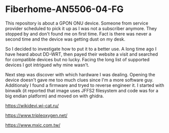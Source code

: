 # Fiberhome-AN5506-04-FG

This repository is about a GPON ONU device. Someone from service provider scheduled to pick it up as I was not a subscriber anymore. They stopped by and don't found me on first time. Fact is there was never a second time and the device was getting dust on my desk.

So I decided to investigate how to put it to a better use. A long time ago I have heard about DD-WRT, then payed their website a visit and searched for compatible devices but no lucky. Facing the long list of supported devices I got intrigued why mine wasn't.

Next step was discover with which hardware I was dealing. Opening the device doesn't gave me too much clues since I'm a more software guy. Additionaly I found a firmware and tryed to reverse engineer it. I started with binwalk (it reported that image uses JFFS2 filesystem and code was for a big endian platform) and moved on with ghidra.

https://wikidevi.wi-cat.ru/

https://www.tripleoxygen.net/

https://www.mxic.com.tw/
